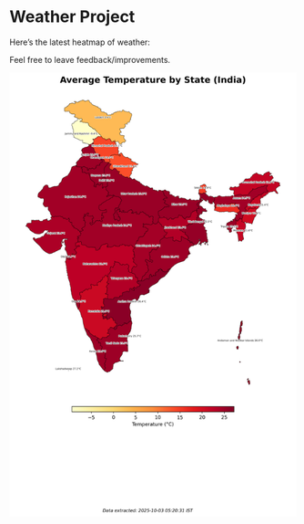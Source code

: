 # Weather Project

Here’s the latest heatmap of weather:

Feel free to leave feedback/improvements.

![India Heatmap](docs/assets/india_heatmap.png?v=DF0FC9)

